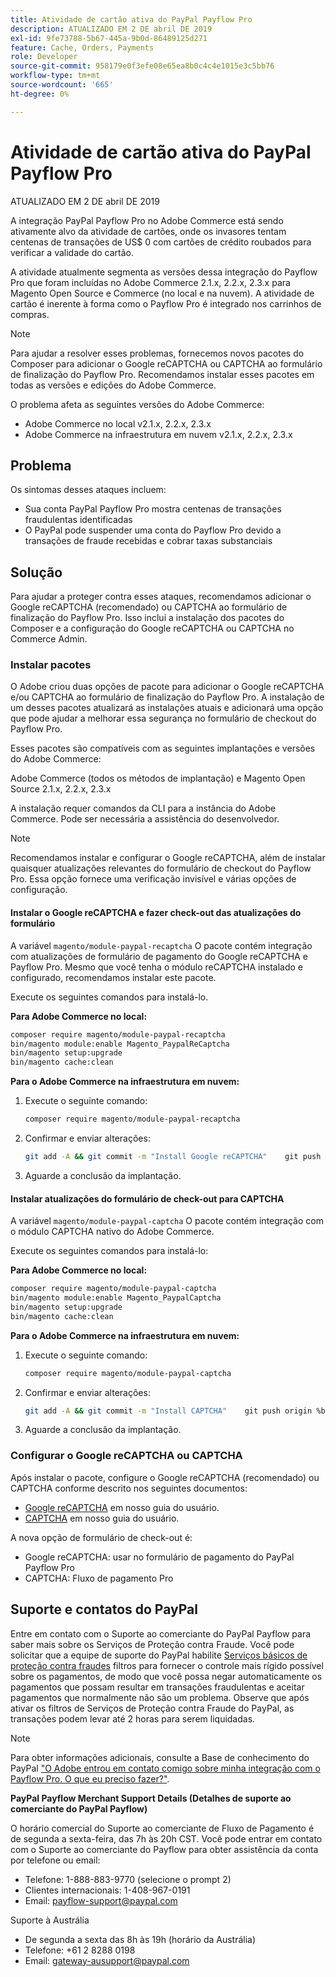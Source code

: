 ```yaml
---
title: Atividade de cartão ativa do PayPal Payflow Pro
description: ATUALIZADO EM 2 DE abril DE 2019
exl-id: 9fe73788-5b67-445a-9b0d-86489125d271
feature: Cache, Orders, Payments
role: Developer
source-git-commit: 958179e0f3efe08e65ea8b0c4c4e1015e3c5bb76
workflow-type: tm+mt
source-wordcount: '665'
ht-degree: 0%

---
```


# Atividade de cartão ativa do PayPal Payflow Pro

ATUALIZADO EM 2 DE abril DE 2019

A integração PayPal Payflow Pro no Adobe Commerce está sendo ativamente alvo da atividade de cartões, onde os invasores tentam centenas de transações de US$ 0 com cartões de crédito roubados para verificar a validade do cartão.

A atividade atualmente segmenta as versões dessa integração do Payflow Pro que foram incluídas no Adobe Commerce 2.1.x, 2.2.x, 2.3.x para Magento Open Source e Commerce (no local e na nuvem). A atividade de cartão é inerente à forma como o Payflow Pro é integrado nos carrinhos de compras.

>[!NOTE]
>
>Para ajudar a resolver esses problemas, fornecemos novos pacotes do Composer para adicionar o Google reCAPTCHA ou CAPTCHA ao formulário de finalização do Payflow Pro. Recomendamos instalar esses pacotes em todas as versões e edições do Adobe Commerce.

O problema afeta as seguintes versões do Adobe Commerce:

* Adobe Commerce no local v2.1.x, 2.2.x, 2.3.x
* Adobe Commerce na infraestrutura em nuvem v2.1.x, 2.2.x, 2.3.x

## Problema

Os sintomas desses ataques incluem:

* Sua conta PayPal Payflow Pro mostra centenas de transações fraudulentas identificadas
* O PayPal pode suspender uma conta do Payflow Pro devido a transações de fraude recebidas e cobrar taxas substanciais

## Solução

Para ajudar a proteger contra esses ataques, recomendamos adicionar o Google reCAPTCHA (recomendado) ou CAPTCHA ao formulário de finalização do Payflow Pro. Isso inclui a instalação dos pacotes do Composer e a configuração do Google reCAPTCHA ou CAPTCHA no Commerce Admin.

### Instalar pacotes

O Adobe criou duas opções de pacote para adicionar o Google reCAPTCHA e/ou CAPTCHA ao formulário de finalização do Payflow Pro. A instalação de um desses pacotes atualizará as instalações atuais e adicionará uma opção que pode ajudar a melhorar essa segurança no formulário de checkout do Payflow Pro.

Esses pacotes são compatíveis com as seguintes implantações e versões do Adobe Commerce:

Adobe Commerce (todos os métodos de implantação) e Magento Open Source 2.1.x, 2.2.x, 2.3.x

A instalação requer comandos da CLI para a instância do Adobe Commerce. Pode ser necessária a assistência do desenvolvedor.

>[!NOTE]
>
>Recomendamos instalar e configurar o Google reCAPTCHA, além de instalar quaisquer atualizações relevantes do formulário de checkout do Payflow Pro. Essa opção fornece uma verificação invisível e várias opções de configuração.

#### Instalar o Google reCAPTCHA e fazer check-out das atualizações do formulário

A variável `magento/module-paypal-recaptcha` O pacote contém integração com atualizações de formulário de pagamento do Google reCAPTCHA e Payflow Pro. Mesmo que você tenha o módulo reCAPTCHA instalado e configurado, recomendamos instalar este pacote.

Execute os seguintes comandos para instalá-lo.

**Para Adobe Commerce no local:**

```bash
composer require magento/module-paypal-recaptcha
bin/magento module:enable Magento_PaypalReCaptcha
bin/magento setup:upgrade
bin/magento cache:clean
```

**Para o Adobe Commerce na infraestrutura em nuvem:**

1. Execute o seguinte comando:

   ```bash
   composer require magento/module-paypal-recaptcha
   ```

1. Confirmar e enviar alterações:

   ```bash
   git add -A && git commit -m "Install Google reCAPTCHA"    git push origin %branch_name%
   ```

1. Aguarde a conclusão da implantação.

#### Instalar atualizações do formulário de check-out para CAPTCHA

A variável `magento/module-paypal-captcha` O pacote contém integração com o módulo CAPTCHA nativo do Adobe Commerce.

Execute os seguintes comandos para instalá-lo:

**Para Adobe Commerce no local:**

```bash
composer require magento/module-paypal-captcha
bin/magento module:enable Magento_PaypalCaptcha
bin/magento setup:upgrade
bin/magento cache:clean
```

**Para o Adobe Commerce na infraestrutura em nuvem:**

1. Execute o seguinte comando:

   ```bash
   composer require magento/module-paypal-captcha
   ```

1. Confirmar e enviar alterações:

   ```bash
   git add -A && git commit -m "Install CAPTCHA"    git push origin %branch_name%
   ```

1. Aguarde a conclusão da implantação.

### Configurar o Google reCAPTCHA ou CAPTCHA

Após instalar o pacote, configure o Google reCAPTCHA (recomendado) ou CAPTCHA conforme descrito nos seguintes documentos:

* [Google reCAPTCHA](https://docs.magento.com/user-guide/stores/security-google-recaptcha.html) em nosso guia do usuário.
* [CAPTCHA](https://docs.magento.com/user-guide/stores/security-captcha.html) em nosso guia do usuário.

A nova opção de formulário de check-out é:

* Google reCAPTCHA: usar no formulário de pagamento do PayPal Payflow Pro
* CAPTCHA: Fluxo de pagamento Pro

## Suporte e contatos do PayPal

Entre em contato com o Suporte ao comerciante do PayPal Payflow para saber mais sobre os Serviços de Proteção contra Fraude. Você pode solicitar que a equipe de suporte do PayPal habilite [Serviços básicos de proteção contra fraudes](https://developer.paypal.com/api/nvp-soap/payflow/fraud-protection/) filtros para fornecer o controle mais rígido possível sobre os pagamentos, de modo que você possa negar automaticamente os pagamentos que possam resultar em transações fraudulentas e aceitar pagamentos que normalmente não são um problema. Observe que após ativar os filtros de Serviços de Proteção contra Fraude do PayPal, as transações podem levar até 2 horas para serem liquidadas.

>[!NOTE]
>
>Para obter informações adicionais, consulte a Base de conhecimento do PayPal [&quot;O Adobe entrou em contato comigo sobre minha integração com o Payflow Pro. O que eu preciso fazer?&quot;](https://www.paypal.com/us/smarthelp/article/ts2242).

**PayPal Payflow Merchant Support Details (Detalhes de suporte ao comerciante do PayPal Payflow)**

O horário comercial do Suporte ao comerciante de Fluxo de Pagamento é de segunda a sexta-feira, das 7h às 20h CST. Você pode entrar em contato com o Suporte ao comerciante do Payflow para obter assistência da conta por telefone ou email:

* Telefone: 1-888-883-9770 (selecione o prompt 2)
* Clientes internacionais: 1-408-967-0191
* Email: [payflow-support@paypal.com](mailto:payflow-support@paypal.com)

Suporte à Austrália

* De segunda a sexta das 8h às 19h (horário da Austrália)
* Telefone: +61 2 8288 0198
* Email: [gateway-ausupport@paypal.com](mailto:gateway-ausupport@paypal.com)
